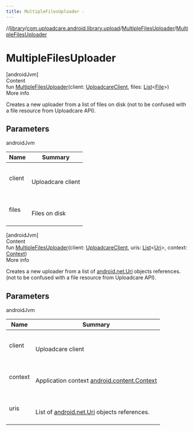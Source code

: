 ```yaml
---
title: MultipleFilesUploader -
---
```

//[library](../../index.md)/[com.uploadcare.android.library.upload](../index.md)/[MultipleFilesUploader](index.md)/[MultipleFilesUploader](-multiple-files-uploader.md)



# MultipleFilesUploader  
[androidJvm]  
Content  
fun [MultipleFilesUploader](-multiple-files-uploader.md)(client: [UploadcareClient](../../com.uploadcare.android.library.api/-uploadcare-client/index.md), files: [List](https://kotlinlang.org/api/latest/jvm/stdlib/kotlin.collections/-list/index.html)<[File](https://developer.android.com/reference/kotlin/java/io/File.html)>)  
More info  


Creates a new uploader from a list of files on disk (not to be confused with a file resource from Uploadcare API).



## Parameters  
  
androidJvm  
  
|  Name|  Summary| 
|---|---|
| <a name="com.uploadcare.android.library.upload/MultipleFilesUploader/MultipleFilesUploader/#com.uploadcare.android.library.api.UploadcareClient#kotlin.collections.List[java.io.File]/PointingToDeclaration/"></a>client| <a name="com.uploadcare.android.library.upload/MultipleFilesUploader/MultipleFilesUploader/#com.uploadcare.android.library.api.UploadcareClient#kotlin.collections.List[java.io.File]/PointingToDeclaration/"></a><br><br>Uploadcare client<br><br>
| <a name="com.uploadcare.android.library.upload/MultipleFilesUploader/MultipleFilesUploader/#com.uploadcare.android.library.api.UploadcareClient#kotlin.collections.List[java.io.File]/PointingToDeclaration/"></a>files| <a name="com.uploadcare.android.library.upload/MultipleFilesUploader/MultipleFilesUploader/#com.uploadcare.android.library.api.UploadcareClient#kotlin.collections.List[java.io.File]/PointingToDeclaration/"></a><br><br>Files on disk<br><br>
  
  


[androidJvm]  
Content  
fun [MultipleFilesUploader](-multiple-files-uploader.md)(client: [UploadcareClient](../../com.uploadcare.android.library.api/-uploadcare-client/index.md), uris: [List](https://kotlinlang.org/api/latest/jvm/stdlib/kotlin.collections/-list/index.html)<[Uri](https://developer.android.com/reference/kotlin/android/net/Uri.html)>, context: [Context](https://developer.android.com/reference/kotlin/android/content/Context.html))  
More info  


Creates a new uploader from a list of [android.net.Uri](https://developer.android.com/reference/kotlin/android/net/Uri.html) objects references. (not to be confused with a file resource from Uploadcare API).



## Parameters  
  
androidJvm  
  
|  Name|  Summary| 
|---|---|
| <a name="com.uploadcare.android.library.upload/MultipleFilesUploader/MultipleFilesUploader/#com.uploadcare.android.library.api.UploadcareClient#kotlin.collections.List[android.net.Uri]#android.content.Context/PointingToDeclaration/"></a>client| <a name="com.uploadcare.android.library.upload/MultipleFilesUploader/MultipleFilesUploader/#com.uploadcare.android.library.api.UploadcareClient#kotlin.collections.List[android.net.Uri]#android.content.Context/PointingToDeclaration/"></a><br><br>Uploadcare client<br><br>
| <a name="com.uploadcare.android.library.upload/MultipleFilesUploader/MultipleFilesUploader/#com.uploadcare.android.library.api.UploadcareClient#kotlin.collections.List[android.net.Uri]#android.content.Context/PointingToDeclaration/"></a>context| <a name="com.uploadcare.android.library.upload/MultipleFilesUploader/MultipleFilesUploader/#com.uploadcare.android.library.api.UploadcareClient#kotlin.collections.List[android.net.Uri]#android.content.Context/PointingToDeclaration/"></a><br><br>Application context [android.content.Context](https://developer.android.com/reference/kotlin/android/content/Context.html)<br><br>
| <a name="com.uploadcare.android.library.upload/MultipleFilesUploader/MultipleFilesUploader/#com.uploadcare.android.library.api.UploadcareClient#kotlin.collections.List[android.net.Uri]#android.content.Context/PointingToDeclaration/"></a>uris| <a name="com.uploadcare.android.library.upload/MultipleFilesUploader/MultipleFilesUploader/#com.uploadcare.android.library.api.UploadcareClient#kotlin.collections.List[android.net.Uri]#android.content.Context/PointingToDeclaration/"></a><br><br>List of [android.net.Uri](https://developer.android.com/reference/kotlin/android/net/Uri.html) objects references.<br><br>
  
  



